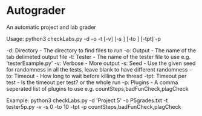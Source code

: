 # Autograder
An automatic project and lab grader

Usage: python3 checkLabs.py -d <folder> -o <output file> -t <tester file> [-v] [-s <seed>] [-to <timeout>] [-tpt] -p <plugins>

-d: Directory - The directory to find files to run
-o: Output - The name of the tab delimeted output file
-t: Tester - The name of the tester file to use e.g. 'testerExample.py'
-v: Verbose - More output
-s: Seed - Use the given seed for randomness in all the tests, leave blank to have different randomness
-to: Timeout - How long to wait before killing the thread
-tpt: Timeout per test - Is the timeout per test? or the whole run
-p: Plugins - A comma seperated list of plugins to use e.g. countSteps,badFunCheck,plagCheck

Example:  python3 checkLabs.py -d 'Project 5' -o P5grades.txt -t tester5p.py -v -s 0 -to 10 -tpt -p countSteps,badFunCheck,plagCheck

